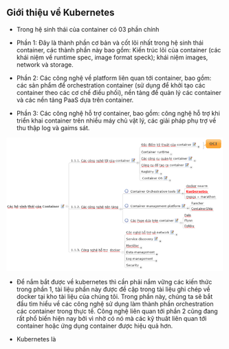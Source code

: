 ## Giới thiệu về Kubernetes

- Trong hệ sinh thái của container có 03 phần chính

 - Phần 1: Đây là thành phần cơ bản và cốt lõi nhất trong hệ sinh thái container, các thành phần này bao gồm: Kiến trúc lõi của container (các khái niệm về runtime spec, image format speck); khái niệm images, network và storage.
 - Phần 2: Các công nghệ về platform liên quan tới container, bao gồm: các sản phẩm để orchestration container (sử dụng để khởi tạo các container theo các cơ chế điều phối), nền tảng để quản lý các container và các nền tảng PaaS dựa trên container.
 - Phần 3: Các công nghệ hỗ trợ container, bao gồm: công nghệ hỗ trợ khi triển khai container trên nhiều máy chủ vật lý, các giải pháp phụ trợ về thu thập log và gaims sát.
 
![Docker-ecosys1](../../images/Docker-ecosys1.png)
 
- Để nắm bắt được về kubernetes thì cần phải nắm vững  các kiến thức trong phần 1, tài liệu phần này được đề cập trong tài liệu ghi chép về docker tại kho tài liệu của chúng tôi. Trong phần này, chúng ta sẽ bắt đầu tìm hiểu về các công nghệ sử dụng làm thành phần orchestration các container trong thực tế. Công nghệ liên quan tới phần 2 cũng đang rất phổ biến hiện nay bởi vì nhờ có nó mà các kỹ thuât liên quan tới container hoặc ứng dụng container được hiệu quả hơn.

- Kubernetes là 


